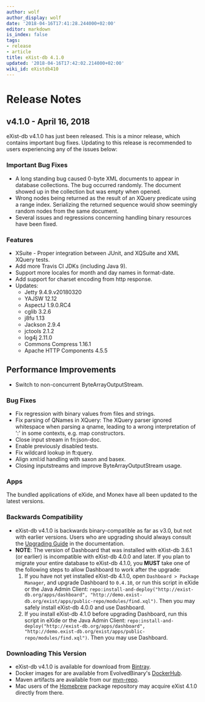 ```yaml
---
author: wolf
author_display: wolf
date: '2018-04-16T17:41:28.244000+02:00'
editor: markdown
is_index: false
tags:
- release
- article
title: eXist-db 4.1.0
updated: '2018-04-16T17:42:02.214000+02:00'
wiki_id: eXistdb410
---
```


# Release Notes

## v4.1.0 - April 16, 2018

eXist-db v4.1.0 has just been released. This is a minor release, which contains important bug fixes. Updating to this release is recommended to users experiencing any of the issues below:

### Important Bug Fixes

*   A long standing bug caused 0-byte XML documents to appear in database collections. The bug occurred randomly. The document showed up in the collection but was empty when opened.
*   Wrong nodes being returned as the result of an XQuery predicate using a range index. Serializing the returned sequence would show seemingly random nodes from the same document.
*   Several issues and regressions concerning handling binary resources have been fixed.

### Features

*   XSuite - Proper integration between JUnit, and XQSuite and XML XQuery tests.
*   Add more Travis CI JDKs (including Java 9).
*   Support more locales for month and day names in format-date.
*   Add support for charset encoding from http response.
*   Updates:
    *   Jetty 9.4.9.v20180320
    *   YAJSW 12.12
    *   AspectJ 1.9.0.RC4
    *   cglib 3.2.6
    *   j8fu 1.13
    *   Jackson 2.9.4
    *   jctools 2.1.2
    *   log4j 2.11.0
    *   Commons Compress 1.16.1
    *   Apache HTTP Components 4.5.5

Performance Improvements
------------------------

*   Switch to non-concurrent ByteArrayOutputStream.

### Bug Fixes

*   Fix regression with binary values from files and strings.
*   Fix parsing of QNames in XQuery: The XQuery parser ignored whitespace when parsing a qname, leading to a wrong interpretation of ':' in some contexts, e.g. map constructors.
*   Close input stream in fn:json-doc.
*   Enable previously disabled tests.
*   Fix wildcard lookup in ft:query.
*   Align xml:id handling with saxon and basex.
*   Closing inputstreams and improve ByteArrayOutputStream usage.

### Apps

The bundled applications of eXide, and Monex have all been updated to the latest versions.

### Backwards Compatibility

*   eXist-db v4.1.0 is backwards binary-compatible as far as v3.0, but not with earlier versions. Users who are upgrading should always consult the [Upgrading Guide](http://exist-db.org/exist/apps/doc/upgrading.xml) in the documentation.
*   **NOTE**: The version of Dashboard that was installed with eXist-db 3.6.1 (or earlier) is incompatible with eXist-db 4.0.0 and later. If you plan to migrate your entire database to eXist-db 4.1.0, you **MUST** take one of the following steps to allow Dashboard to work after the upgrade:
    1.  If you have not yet installed eXist-db 4.1.0, open `Dashboard > Package Manager`, and upgrade Dashboard to `0.4.10`, or run this script in eXide or the Java Admin Client: `repo:install-and-deploy("http://exist-db.org/apps/dashboard", "http://demo.exist-db.org/exist/apps/public-repo/modules/find.xql")`. Then you may safely install eXist-db 4.0.0 and use Dashboard.
    2.  If you install eXist-db 4.1.0 before upgrading Dashboard, run this script in eXide or the Java Admin Client: `repo:install-and-deploy("http://exist-db.org/apps/dashboard", "http://demo.exist-db.org/exist/apps/public-repo/modules/find.xql")`. Then you may use Dashboard.

### Downloading This Version

*   eXist-db v4.1.0 is available for download from [Bintray](https://bintray.com/existdb/releases/exist/4.1.0).
*   Docker images for are available from EvolvedBinary's [DockerHub](https://hub.docker.com/r/evolvedbinary/exist-db/tags/).
*   Maven artifacts are available from our [mvn-repo](https://github.com/eXist-db/mvn-repo).
*   Mac users of the [Homebrew](http://brew.sh) package repository may acquire eXist 4.1.0 directly from there.
